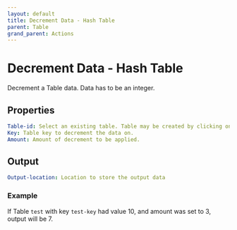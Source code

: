 ```yaml
---
layout: default
title: Decrement Data - Hash Table
parent: Table
grand_parent: Actions
---
```

# Decrement Data - Hash Table
Decrement a Table data. Data has to be an integer.

## Properties
```yaml
Table-id: Select an existing table. Table may be created by clicking on Table navigation on the left.
Key: Table key to decrement the data on.
Amount: Amount of decrement to be applied.
```

## Output
```yaml
Output-location: Location to store the output data
```

### Example
If Table `test` with key `test-key` had value 10, and amount was set to 3, output will be 7.
